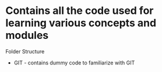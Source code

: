 # Contains all the code used for learning various concepts and modules

Folder Structure
 - GIT - contains dummy code to familiarize with GIT
